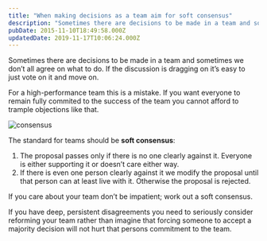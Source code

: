 ```yaml
---
title: "When making decisions as a team aim for soft consensus"
description: "Sometimes there are decisions to be made in a team and sometimes we don’t all agree on what to do. If the discussion is dragging on it’s easy to just vote on it and move on. For a high-performance ..."
pubDate: 2015-11-10T18:49:58.000Z
updatedDate: 2019-11-17T10:06:24.000Z
---
```

Sometimes there are decisions to be made in a team and sometimes
we don’t all agree on what to do. If the discussion is
dragging on it’s easy to just vote on it and move on.

For a high-performance team this is a mistake. If you want
everyone to remain fully commited to the success of the team
you cannot afford to trample objections like that.

![consensus](https://www.growtogether.academy/content/images/wordpress/2015/11/consensus.jpg?resize=300%2C253&ssl=1)

The standard for teams should be
**soft consensus**:

1. The proposal passes only if there is no one clearly against
   it. Everyone is either supporting it or doesn’t care
   either way.
2. If there is even one person clearly against it we modify the
   proposal until that person can at least live with it.
   Otherwise the proposal is rejected.

If you care about your team don’t be impatient; work out a
soft consensus.

If you have deep, persistent disagreements you need to seriously
consider reforming your team rather than imagine that forcing
someone to accept a majority decision will not hurt that
persons commitment to the team.